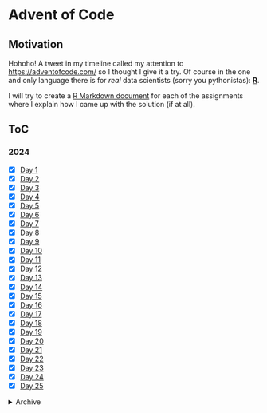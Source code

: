 # Advent of Code
 
## Motivation

Hohoho! A tweet in my timeline called my attention to https://adventofcode.com/ so I
thought I give it a try. Of course in the one and only language there is for *real*
data scientists (sorry you pythonistas): **[R](https://cran.r-project.org/)**.

I will try to create a [R Markdown document](https://rmarkdown.rstudio.com/) for each 
of the assignments where I explain how I came up with the solution (if at all).

## ToC

### 2024

- [x] [Day 1](https://thothal.github.io/AoC/2024_task1.html)
- [x] [Day 2](https://thothal.github.io/AoC/2024_task2.html)
- [x] [Day 3](https://thothal.github.io/AoC/2024_task3.html)
- [x] [Day 4](https://thothal.github.io/AoC/2024_task4.html)
- [x] [Day 5](https://thothal.github.io/AoC/2024_task5.html)
- [x] [Day 6](https://thothal.github.io/AoC/2024_task6.html)
- [x] [Day 7](https://thothal.github.io/AoC/2024_task7.html)
- [x] [Day 8](https://thothal.github.io/AoC/2024_task8.html)
- [x] [Day 9](https://thothal.github.io/AoC/2024_task9.html)
- [x] [Day 10](https://thothal.github.io/AoC/2024_task10.html)
- [x] [Day 11](https://thothal.github.io/AoC/2024_task11.html)
- [x] [Day 12](https://thothal.github.io/AoC/2024_task12.html)
- [x] [Day 13](https://thothal.github.io/AoC/2024_task13.html)
- [x] [Day 14](https://thothal.github.io/AoC/2024_task14.html)
- [x] [Day 15](https://thothal.github.io/AoC/2024_task15.html)
- [x] [Day 16](https://thothal.github.io/AoC/2024_task16.html)
- [x] [Day 17](https://thothal.github.io/AoC/2024_task17.html)
- [x] [Day 18](https://thothal.github.io/AoC/2024_task18.html)
- [x] [Day 19](https://thothal.github.io/AoC/2024_task19.html)
- [x] [Day 20](https://thothal.github.io/AoC/2024_task20.html)
- [x] [Day 21](https://thothal.github.io/AoC/2024_task21.html)
- [x] [Day 22](https://thothal.github.io/AoC/2024_task22.html)
- [x] [Day 23](https://thothal.github.io/AoC/2024_task23.html)
- [x] [Day 24](https://thothal.github.io/AoC/2024_task24.html)
- [x] [Day 25](https://thothal.github.io/AoC/2024_task25.html)

<details>
<summary> Archive</summary>

### 2021

- [x] [Day 1](https://thothal.github.io/AoC/2021_task1.html)
- [x] [Day 2](https://thothal.github.io/AoC/2021_task2.html)
- [x] [Day 3](https://thothal.github.io/AoC/2021_task3.html)
- [x] [Day 4](https://thothal.github.io/AoC/2021_task4.html)
- [x] [Day 5](https://thothal.github.io/AoC/2021_task5.html)
- [x] [Day 6](https://thothal.github.io/AoC/2021_task6.html)
- [x] [Day 7](https://thothal.github.io/AoC/2021_task7.html)
- [x] [Day 8](https://thothal.github.io/AoC/2021_task8.html)
- [x] [Day 9](https://thothal.github.io/AoC/2021_task9.html)
- [x] [Day 10](https://thothal.github.io/AoC/2021_task10.html)
- [x] [Day 11](https://thothal.github.io/AoC/2021_task11.html)
- [x] [Day 12](https://thothal.github.io/AoC/2021_task12.html)
- [x] [Day 13](https://thothal.github.io/AoC/2021_task13.html)
- [x] [Day 14](https://thothal.github.io/AoC/2021_task14.html)
- [x] [Day 15](https://thothal.github.io/AoC/2021_task15.html)
- [x] [Day 16](https://thothal.github.io/AoC/2021_task16.html)
- [x] [Day 17](https://thothal.github.io/AoC/2021_task17.html)
- [x] [Day 18](https://thothal.github.io/AoC/2021_task18.html)
- [x] [Day 19](https://thothal.github.io/AoC/2021_task19.html)
- [x] [Day 20](https://thothal.github.io/AoC/2021_task20.html)
- [x] [Day 21](https://thothal.github.io/AoC/2021_task21.html)
- [x] [Day 22](https://thothal.github.io/AoC/2021_task22.html)
- [x] [Day 23](https://thothal.github.io/AoC/2021_task23.html)
- [x] [Day 24](https://thothal.github.io/AoC/2021_task24.html)
- [x] [Day 25](https://thothal.github.io/AoC/2021_task25.html)

### 2015

- [x] [Day 1](https://thothal.github.io/AoC/2015_task1.html)
- [x] [Day 2](https://thothal.github.io/AoC/2015_task2.html)
- [ ] Day 3
- [ ] Day 4
- [ ] Day 5
- [ ] Day 6
- [ ] Day 7
- [ ] Day 8
- [ ] Day 9
- [ ] Day 10
- [ ] Day 11
- [ ] Day 12
- [ ] Day 13
- [ ] Day 14
- [ ] Day 15
- [ ] Day 16
- [ ] Day 17
- [ ] Day 18
- [ ] Day 19
- [ ] Day 20
- [ ] Day 21
- [ ] Day 22
- [ ] Day 23
- [ ] Day 24
- [ ] Day 25

</details>
